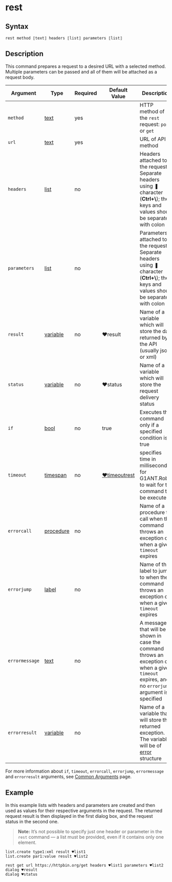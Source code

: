 # rest

## Syntax

```G1ANT
rest method ⟦text⟧ headers ⟦list⟧ parameters ⟦list⟧
```

## Description

This command prepares a request to a desired URL with a selected method. Multiple parameters can be passed and all of them will be attached as a request body.

| Argument | Type | Required | Default Value | Description |
| -------- | ---- | -------- | ------------- | ----------- |
|`method`| [text](https://manual.g1ant.com/link/G1ANT.Language/G1ANT.Language/Structures/TextStructure.md) | yes |  | HTTP method of the `rest` request: `post` or `get` |
|`url`| [text](https://manual.g1ant.com/link/G1ANT.Language/G1ANT.Language/Structures/TextStructure.md) | yes|  | URL of API method |
|`headers`| [list](https://manual.g1ant.com/link/G1ANT.Language/G1ANT.Language/Structures/ListStructure.md) | no |  |Headers attached to the request. Separate headers using ❚ character (**Ctrl+\\**); their keys and values should be separated with colon (:) |
|`parameters`| [list](https://manual.g1ant.com/link/G1ANT.Language/G1ANT.Language/Structures/ListStructure.md) | no |  | Parameters attached to the request. Separate headers using ❚ character (**Ctrl+\\**); their keys and values should be separated with colon (:) |
|`result`| [variable](https://manual.g1ant.com/link/G1ANT.Language/G1ANT.Language/Structures/VariableStructure.md) | no |  ♥result  |Name of a variable which will store the data returned by the API (usually json or xml) |
|`status`| [variable](https://manual.g1ant.com/link/G1ANT.Language/G1ANT.Language/Structures/VariableStructure.md) | no | ♥status |Name of a variable which will store the request delivery status  |
| `if`           | [bool](https://manual.g1ant.com/link/G1ANT.Language/G1ANT.Language/Structures/BooleanStructure.md) | no       | true                                                        | Executes the command only if a specified condition is true   |
|`timeout`| [timespan](https://manual.g1ant.com/link/G1ANT.Language/G1ANT.Language/Structures/TimeSpanStructure.md) | no | [♥timeoutrest](G1ANT.Addon/G1ANT.Addon.Net/G1ANT.Addon.Net/Variables/TimeoutRestVariable.md) | specifies time in milliseconds for G1ANT.Robot to wait for the command to be executed |
| `errorcall`    | [procedure](https://manual.g1ant.com/link/G1ANT.Language/G1ANT.Language/Structures/ProcedureStructure.md) | no       |                                                             | Name of a procedure to call when the command throws an exception or when a given `timeout` expires |
| `errorjump`    | [label](https://manual.g1ant.com/link/G1ANT.Language/G1ANT.Language/Structures/LabelStructure.md) | no       |                                                             | Name of the label to jump to when the command throws an exception or when a given `timeout` expires |
| `errormessage` | [text](https://manual.g1ant.com/link/G1ANT.Language/G1ANT.Language/Structures/TextStructure.md) | no       |                                                             | A message that will be shown in case the command throws an exception or when a given `timeout` expires, and no `errorjump` argument is specified |
| `errorresult`  | [variable](https://manual.g1ant.com/link/G1ANT.Language/G1ANT.Language/Structures/VariableStructure.md) | no       |                                                             | Name of a variable that will store the returned exception. The variable will be of [error](G1ANT.Language/G1ANT.Language/Structures/ErrorStructure.md) structure  |

For more information about `if`, `timeout`, `errorcall`, `errorjump`, `errormessage` and `errorresult` arguments, see [Common Arguments](https://manual.g1ant.com/link/G1ANT.Manual/appendices/common-arguments.md) page.

## Example

In this example lists with headers and parameters are created and then used as values for their respective arguments in the request. The returned request result is then displayed in the first dialog box, and the request status in the second one.

> **Note:** It’s not possible to specify just one header or parameter in the `rest` command — a list must be provided, even if it contains only one element.

```G1ANT
list.create type1:xml result ♥list1
list.create par1:value result ♥list2

rest get url https://httpbin.org/get headers ♥list1 parameters ♥list2
dialog ♥result
dialog ♥status
```

